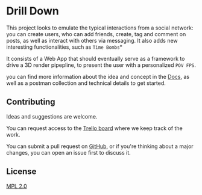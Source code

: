 # Drill Down

This project looks to emulate the typical interactions from a social network: you can create users, who can add friends, create, tag and comment on posts, as well as interact with others via messaging. It also adds new interesting functionalities, such as `Time Bombs`*

It consists of a Web App that should eventually serve as a framework to drive a 3D render pipepline, to present the user with a personalized `POV FPS`. 

you can find more information about the idea and concept in the [Docs](./docs/), as well as a postman collection and technical details to get started.

## Contributing

Ideas and suggestions are welcome.

You can request access to the [Trello board](https://trello.com/b/mnqhXlP6) where we keep track of the work.

You can submit a pull request on [GitHub](https://github.com/reveware/drill-down), or if you're thinking about a major changes, you can open an issue first to discuss it.

  
## License

[MPL 2.0](https://choosealicense.com/licenses/mpl-2.0/)